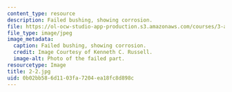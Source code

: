 ```yaml
---
content_type: resource
description: Failed bushing, showing corrosion.
file: https://ol-ocw-studio-app-production.s3.amazonaws.com/courses/3-a27-case-studies-in-forensic-metallurgy-fall-2007/0b02bb586d1103fa7204ea18fc8d898c_2-2.jpg
file_type: image/jpeg
image_metadata:
  caption: Failed bushing, showing corrosion.
  credit: Image Courtesy of Kenneth C. Russell.
  image-alt: Photo of the failed part.
resourcetype: Image
title: 2-2.jpg
uid: 0b02bb58-6d11-03fa-7204-ea18fc8d898c
---
```

